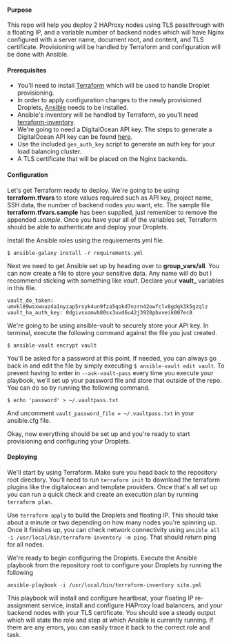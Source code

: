 #### Purpose

This repo will help you deploy 2 HAProxy nodes using TLS passthrough with a floating IP, and a variable number of backend nodes which will have Nginx configured with a server name, document root, and content, and TLS certificate. Provisioning will be handled by Terraform and configuration will be done with Ansible.

#### Prerequisites

* You'll need to install [Terraform](https://www.terraform.io/downloads.html) which will be used to handle Droplet provisioning.
* In order to apply configuration changes to the newly provisioned Droplets, [Ansible](http://docs.ansible.com/ansible/intro_installation.html) needs to be installed.
* Ansible's inventory will be handled by Terraform, so you'll need [terraform-inventory](https://github.com/adammck/terraform-inventory).
* We're going to need a DigitalOcean API key. The steps to generate a DigitalOcean API key can be found [here](https://www.digitalocean.com/community/tutorials/how-to-use-the-digitalocean-api-v2#how-to-generate-a-personal-access-token).
* Use the included `gen_auth_key` script to generate an auth key for your load balancing cluster.
* A TLS certificate that will be placed on the Nginx backends.

#### Configuration

Let's get Terraform ready to deploy. We're going to be using **terraform.tfvars** to store values required such as API key, project name, SSH data, the number of backend nodes you want, etc. The sample file **terraform.tfvars.sample** has been supplied, just remember to remove the appended _.sample_. Once you have your all of the variables set, Terraform should be able to authenticate and deploy your Droplets.

Install the Ansible roles using the requirements.yml file.

    $ ansible-galaxy install -r requirements.yml


Next we need to get Ansible set up by heading over to **group\_vars/all**. You can now create a file to store your sensitive data. Any name will do but I recommend sticking with something like *vault*. Declare your **vault_** variables in this file.

    vault_do_token: umvkl89wsxwuuz4a1nyzap5rsyk4un9fza5qokd7nzrn42owfclv8gdqk3k5gzqlz
    vault_ha_auth_key: 0dgivsxomvb80sx3uvd6u42j3920pbvveik007ec8

We're going to be using ansible-vault to securely store your API key. In terminal, execute the following command against the file you just created.

    $ ansible-vault encrypt vault

You'll be asked for a password at this point. If needed, you can always go back in and edit the file by simply executing `$ ansible-vault edit vault`. To prevent having to enter in `--ask-vault-pass` every time you execute your playbook, we'll set up your password file and store that outside of the repo. You can do so by running the following command.

    $ echo 'password' > ~/.vaultpass.txt

And uncomment `vault_password_file = ~/.vaultpass.txt` in your ansible.cfg file.

Okay, now everything should be set up and you're ready to start provisioning and configuring your Droplets.

#### Deploying

We'll start by using Terraform. Make sure you head back to the repository root directory. You'll need to run `terraform init` to download the terraform plugins like the digitalocean and template providers. Once that's all set up you can run a quick check and create an execution plan by running `terraform plan`.

Use `terraform apply` to build the Droplets and floating IP. This should take about a minute or two depending on how many nodes you're spinning up. Once it finishes up, you can check network connectivity using `ansible all -i /usr/local/bin/terraform-inventory -m ping`. That should return ping for all nodes.

We're ready to begin configuring the Droplets. Execute the Ansible playbook from the repository root to configure your Droplets by running the following

    ansible-playbook -i /usr/local/bin/terraform-inventory site.yml

This playbook will install and configure heartbeat, your floating IP re-assignment service, install and configure HAProxy load balancers, and your backend nodes with your TLS certificate. You should see a steady output which will state the role and step at which Ansible is currently running. If there are any errors, you can easily trace it back to the correct role and task.
